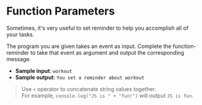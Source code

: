 # Function Parameters

Sometimes, it's very useful to set reminder to help you accomplish all of your tasks.

The program you are given takes an event as input. Complete the function-reminder to take that event as argument and output the corresponding message.

- **Sample input**: `workout`
- **Sample output**: `You set a reminder about workout`

>Use `+` operator to concatenate string values together.  
For example, `console.log("JS is " + "fun!")` will output `JS is fun`.